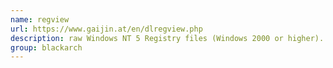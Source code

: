 ```yaml
---
name: regview
url: https://www.gaijin.at/en/dlregview.php
description: raw Windows NT 5 Registry files (Windows 2000 or higher). URL : https://www.gaijin.at/en/dlregview.php Groups : blackarch blackarch-windows blackarch-forensic
group: blackarch
---
```

